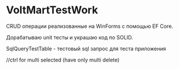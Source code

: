 # VoltMartTestWork
CRUD операции реализованные на WinForms с помощью EF Core.


Дорабатываю unit тесты и украшаю код по SOLID.


SqlQueryTestTable - тестовый sql запрос для теста приложения


//ctrl for multi selected (have only multi delete)
